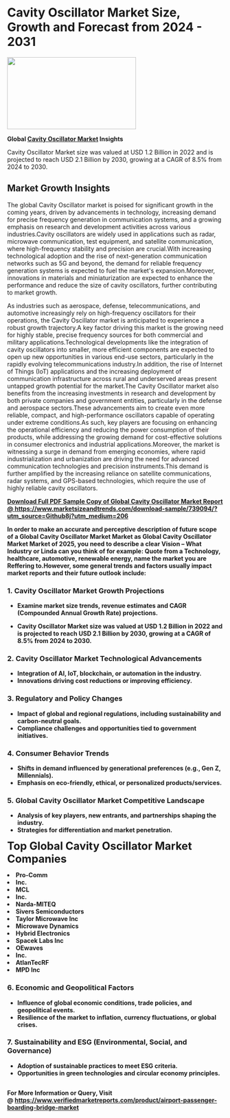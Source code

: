 <H1>Cavity Oscillator Market Size, Growth and Forecast from 2024 - 2031</H1><img class="aligncenter size-medium wp-image-584254" src="https://thirdeyenews.in/wp-content/uploads/2024/09/Global-Market-Research-300x168.jpeg" alt="" width="300" height="168" /><p><strong>Global&nbsp;<a href="https://www.marketsizeandtrends.com/download-sample/739094/?utm_source=Github8j?utm_medium=206">Cavity Oscillator Market</a> Insights</strong></p><p>Cavity Oscillator Market size was valued at USD 1.2 Billion in 2022 and is projected to reach USD 2.1 Billion by 2030, growing at a CAGR of 8.5% from 2024 to 2030.</p><p><h2>Market Growth Insights</h2> <p>The global Cavity Oscillator market is poised for significant growth in the coming years, driven by advancements in technology, increasing demand for precise frequency generation in communication systems, and a growing emphasis on research and development activities across various industries.Cavity oscillators are widely used in applications such as radar, microwave communication, test equipment, and satellite communication, where high-frequency stability and precision are crucial.With increasing technological adoption and the rise of next-generation communication networks such as 5G and beyond, the demand for reliable frequency generation systems is expected to fuel the market's expansion.Moreover, innovations in materials and miniaturization are expected to enhance the performance and reduce the size of cavity oscillators, further contributing to market growth.</p> <p><strong><a href="#"></a></strong></p> <p>As industries such as aerospace, defense, telecommunications, and automotive increasingly rely on high-frequency oscillators for their operations, the Cavity Oscillator market is anticipated to experience a robust growth trajectory.A key factor driving this market is the growing need for highly stable, precise frequency sources for both commercial and military applications.Technological developments like the integration of cavity oscillators into smaller, more efficient components are expected to open up new opportunities in various end-use sectors, particularly in the rapidly evolving telecommunications industry.In addition, the rise of Internet of Things (IoT) applications and the increasing deployment of communication infrastructure across rural and underserved areas present untapped growth potential for the market.The Cavity Oscillator market also benefits from the increasing investments in research and development by both private companies and government entities, particularly in the defense and aerospace sectors.These advancements aim to create even more reliable, compact, and high-performance oscillators capable of operating under extreme conditions.As such, key players are focusing on enhancing the operational efficiency and reducing the power consumption of their products, while addressing the growing demand for cost-effective solutions in consumer electronics and industrial applications.Moreover, the market is witnessing a surge in demand from emerging economies, where rapid industrialization and urbanization are driving the need for advanced communication technologies and precision instruments.This demand is further amplified by the increasing reliance on satellite communications, radar systems, and GPS-based technologies, which require the use of highly reliable cavity oscillators.<p><strong><a href="#"></p><p><span class=""><strong>Download Full PDF Sample Copy of Global Cavity Oscillator Market Report</strong> @ <a href="https://www.marketsizeandtrends.com/download-sample/739094/?utm_source=Github8j?utm_medium=206" target="_blank">https://www.marketsizeandtrends.com/download-sample/739094/?utm_source=Github8j?utm_medium=206</a></span></p><p>In order to make an accurate and perceptive description of future scope of a Global&nbsp;Cavity Oscillator Market Market as Global&nbsp;Cavity Oscillator Market Market of 2025, you need to describe a clear Vision &ndash; What Industry or Linda can you think of for example: Quote from a Technology, healthcare, automotive, renewable energy, name the market you are Reffering to.However, some general trends and factors usually impact market reports and their future outlook include:</p><h3>1.&nbsp;<strong>Cavity Oscillator Market Growth Projections</strong></h3><ul><li>Examine market size trends, revenue estimates and CAGR (Compounded Annual Growth Rate) projections.</li><li><p>Cavity Oscillator Market size was valued at USD 1.2 Billion in 2022 and is projected to reach USD 2.1 Billion by 2030, growing at a CAGR of 8.5% from 2024 to 2030.</p></li></ul><h3>2.&nbsp;<strong>Cavity Oscillator Market Technological Advancements</strong></h3><ul><li>Integration of AI, IoT, blockchain, or automation in the industry.</li><li>Innovations driving cost reductions or improving efficiency.</li></ul><h3>3.&nbsp;<strong>Regulatory and Policy Changes</strong></h3><ul><li>Impact of global and regional regulations, including sustainability and carbon-neutral goals.</li><li>Compliance challenges and opportunities tied to government initiatives.</li></ul><h3>4.&nbsp;<strong>Consumer Behavior Trends</strong></h3><ul><li>Shifts in demand influenced by generational preferences (e.g., Gen Z, Millennials).</li><li>Emphasis on eco-friendly, ethical, or personalized products/services.</li></ul><h3>5.&nbsp;<strong>Global Cavity Oscillator Market Competitive Landscape</strong></h3><ul><li>Analysis of key players, new entrants, and partnerships shaping the industry.</li><li>Strategies for differentiation and market penetration.</li></ul><p data-pm-slice="1 1 []"><span style="color: inherit; font-family: inherit; font-size: 25px;">Top Global Cavity Oscillator Market Companies</span></p><div class="" data-test-id=""><p><li>Pro-Comm</li><li> Inc.</li><li> MCL</li><li> Inc.</li><li> Narda-MITEQ</li><li> Sivers Semiconductors</li><li> Taylor Microwave Inc</li><li> Microwave Dynamics</li><li> Hybrid Electronics</li><li> Spacek Labs Inc</li><li> OEwaves</li><li> Inc.</li><li> AtlanTecRF</li><li> MPD Inc</li></p></div><h3>6.&nbsp;<strong>Economic and Geopolitical Factors</strong></h3><ul><li>Influence of global economic conditions, trade policies, and geopolitical events.</li><li>Resilience of the market to inflation, currency fluctuations, or global crises.</li></ul><h3>7.&nbsp;<strong>Sustainability and ESG (Environmental, Social, and Governance)</strong></h3><ul><li>Adoption of sustainable practices to meet ESG criteria.</li><li>Opportunities in green technologies and circular economy principles.</li></ul><h2><strong style="font-size: 14px;">For More Information or Query, Visit @&nbsp;</strong><a style="background-color: #ffffff; font-size: 14px;" href="https://www.marketsizeandtrends.com/report/cavity-oscillator-market/" target="_blank">https://www.verifiedmarketreports.com/product/airport-passenger-boarding-bridge-market</a></h2>